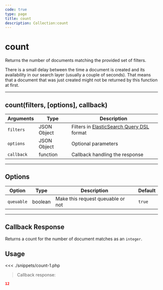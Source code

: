 ```yaml
---
code: true
type: page
title: count
description: Collection:count
---
```


# count

Returns the number of documents matching the provided set of filters.

<div class="alert alert-info">
There is a small delay between the time a document is created and its availability in our search layer (usually a couple of seconds). That means that a document that was just created might not be returned by this function at first.
</div>

---

## count(filters, [options], callback)

| Arguments  | Type        | Description                                                                                                             |
| ---------- | ----------- | ----------------------------------------------------------------------------------------------------------------------- |
| `filters`  | JSON Object | Filters in [ElasticSearch Query DSL](https://www.elastic.co/guide/en/elasticsearch/reference/5.x/query-dsl.html) format |
| `options`  | JSON Object | Optional parameters                                                                                                     |
| `callback` | function    | Callback handling the response                                                                                          |

---

## Options

| Option     | Type    | Description                       | Default |
| ---------- | ------- | --------------------------------- | ------- |
| `queuable` | boolean | Make this request queuable or not | `true`  |

---

## Callback Response

Returns a count for the number of document matches as an `integer`.

## Usage

<<< ./snippets/count-1.php

> Callback response:

```json
12
```
